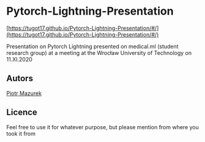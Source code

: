# Pytorch-Lightning-Presentation
[https://tugot17.github.io/Pytorch-Lightning-Presentation/#/](https://tugot17.github.io/Pytorch-Lightning-Presentation/#/)

Presentation on Pytorch Lightning presented on medical.ml (student research group) at a meeting at the Wrocław University of Technology on 11.XI.2020


## Autors
[Piotr Mazurek](https://github.com/tugot17/) 

## Licence
Feel free to use it for whatever purpose, but please mention from where you took it from
